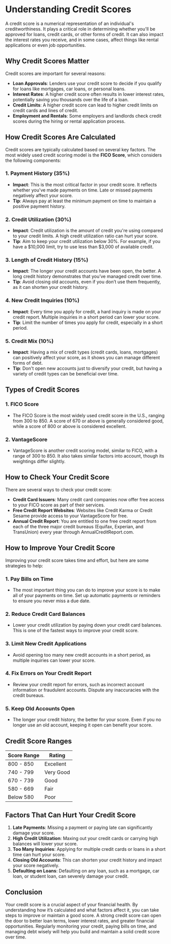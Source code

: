 # Understanding Credit Scores

A credit score is a numerical representation of an individual's creditworthiness. It plays a critical role in determining whether you'll be approved for loans, credit cards, or other forms of credit. It can also impact the interest rates you receive, and in some cases, affect things like rental applications or even job opportunities.

## Why Credit Scores Matter

Credit scores are important for several reasons:
- **Loan Approvals**: Lenders use your credit score to decide if you qualify for loans like mortgages, car loans, or personal loans.
- **Interest Rates**: A higher credit score often results in lower interest rates, potentially saving you thousands over the life of a loan.
- **Credit Limits**: A higher credit score can lead to higher credit limits on credit cards and lines of credit.
- **Employment and Rentals**: Some employers and landlords check credit scores during the hiring or rental application process.

## How Credit Scores Are Calculated

Credit scores are typically calculated based on several key factors. The most widely used credit scoring model is the **FICO Score**, which considers the following components:

### 1. **Payment History (35%)**
   - **Impact**: This is the most critical factor in your credit score. It reflects whether you've made payments on time. Late or missed payments negatively affect your score.
   - **Tip**: Always pay at least the minimum payment on time to maintain a positive payment history.

### 2. **Credit Utilization (30%)**
   - **Impact**: Credit utilization is the amount of credit you're using compared to your credit limits. A high credit utilization ratio can hurt your score.
   - **Tip**: Aim to keep your credit utilization below 30%. For example, if you have a $10,000 limit, try to use less than $3,000 of available credit.

### 3. **Length of Credit History (15%)**
   - **Impact**: The longer your credit accounts have been open, the better. A long credit history demonstrates that you’ve managed credit over time.
   - **Tip**: Avoid closing old accounts, even if you don’t use them frequently, as it can shorten your credit history.

### 4. **New Credit Inquiries (10%)**
   - **Impact**: Every time you apply for credit, a hard inquiry is made on your credit report. Multiple inquiries in a short period can lower your score.
   - **Tip**: Limit the number of times you apply for credit, especially in a short period.

### 5. **Credit Mix (10%)**
   - **Impact**: Having a mix of credit types (credit cards, loans, mortgages) can positively affect your score, as it shows you can manage different forms of debt.
   - **Tip**: Don't open new accounts just to diversify your credit, but having a variety of credit types can be beneficial over time.

## Types of Credit Scores

### 1. **FICO Score**
   - The FICO Score is the most widely used credit score in the U.S., ranging from 300 to 850. A score of 670 or above is generally considered good, while a score of 800 or above is considered excellent.

### 2. **VantageScore**
   - VantageScore is another credit scoring model, similar to FICO, with a range of 300 to 850. It also takes similar factors into account, though its weightings differ slightly.

## How to Check Your Credit Score

There are several ways to check your credit score:
- **Credit Card Issuers**: Many credit card companies now offer free access to your FICO score as part of their services.
- **Free Credit Report Websites**: Websites like Credit Karma or Credit Sesame provide access to your VantageScore for free.
- **Annual Credit Report**: You are entitled to one free credit report from each of the three major credit bureaus (Equifax, Experian, and TransUnion) every year through AnnualCreditReport.com.

## How to Improve Your Credit Score

Improving your credit score takes time and effort, but here are some strategies to help:

### 1. **Pay Bills on Time**
   - The most important thing you can do to improve your score is to make all of your payments on time. Set up automatic payments or reminders to ensure you never miss a due date.

### 2. **Reduce Credit Card Balances**
   - Lower your credit utilization by paying down your credit card balances. This is one of the fastest ways to improve your credit score.

### 3. **Limit New Credit Applications**
   - Avoid opening too many new credit accounts in a short period, as multiple inquiries can lower your score.

### 4. **Fix Errors on Your Credit Report**
   - Review your credit report for errors, such as incorrect account information or fraudulent accounts. Dispute any inaccuracies with the credit bureaus.

### 5. **Keep Old Accounts Open**
   - The longer your credit history, the better for your score. Even if you no longer use an old account, keeping it open can benefit your score.

## Credit Score Ranges

| **Score Range**     | **Rating**              |
|---------------------|-------------------------|
| 800 - 850           | Excellent               |
| 740 - 799           | Very Good               |
| 670 - 739           | Good                    |
| 580 - 669           | Fair                    |
| Below 580           | Poor                    |

## Factors That Can Hurt Your Credit Score

1. **Late Payments**: Missing a payment or paying late can significantly damage your score.
2. **High Credit Utilization**: Maxing out your credit cards or carrying high balances will lower your score.
3. **Too Many Inquiries**: Applying for multiple credit cards or loans in a short time can hurt your score.
4. **Closing Old Accounts**: This can shorten your credit history and impact your score negatively.
5. **Defaulting on Loans**: Defaulting on any loan, such as a mortgage, car loan, or student loan, can severely damage your credit.

## Conclusion

Your credit score is a crucial aspect of your financial health. By understanding how it’s calculated and what factors affect it, you can take steps to improve or maintain a good score. A strong credit score can open the door to better loan terms, lower interest rates, and greater financial opportunities. Regularly monitoring your credit, paying bills on time, and managing debt wisely will help you build and maintain a solid credit score over time.